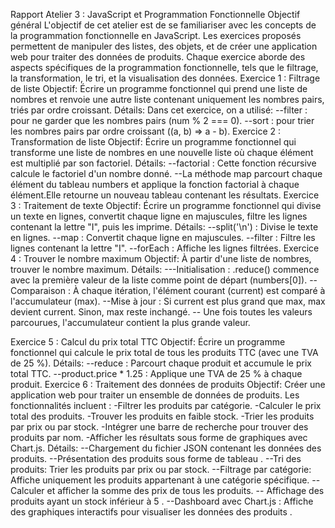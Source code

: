 Rapport Atelier 3 : JavaScript et Programmation Fonctionnelle
Objectif général
L'objectif de cet atelier est de se familiariser avec les concepts de la programmation fonctionnelle en JavaScript. Les exercices proposés permettent de manipuler des listes, des objets, et de créer une application web pour traiter des données de produits. Chaque exercice aborde des aspects spécifiques de la programmation fonctionnelle, tels que le filtrage, la transformation, le tri, et la visualisation des données.
Exercice 1 : Filtrage de liste
Objectif:
Écrire un programme fonctionnel qui prend une liste de nombres et renvoie une autre liste contenant uniquement les nombres pairs, triés par ordre croissant.
Détails:
Dans cet exercice, on a utilisé:
--filter : pour ne garder que les nombres pairs (num % 2 === 0).
--sort : pour trier les nombres pairs par ordre croissant ((a, b) => a - b).
Exercice 2 : Transformation de liste
Objectif:
Écrire un programme fonctionnel qui transforme une liste de nombres en une nouvelle liste où chaque élément est multiplié par son factoriel.
Détails:
--factorial : Cette fonction récursive calcule le factoriel d'un nombre donné.
--La méthode map parcourt chaque élément du tableau numbers et applique la fonction factorial à chaque élément.Elle retourne un nouveau tableau contenant les résultats.
Exercice 3 : Traitement de texte
Objectif:
Écrire un programme fonctionnel qui divise un texte en lignes, convertit chaque ligne en majuscules, filtre les lignes contenant la lettre "I", puis les imprime.
Détails:
--split('\n') : Divise le texte en lignes.
--map : Convertit chaque ligne en majuscules.
--filter : Filtre les lignes contenant la lettre "I".
--forEach : Affiche les lignes filtrées.
Exercice 4 : Trouver le nombre maximum
Objectif:
À partir d'une liste de nombres, trouver le nombre maximum.
Détails:
---Initialisation : .reduce() commence avec la première valeur de la liste comme point de départ (numbers[0]).
--Comparaison : À chaque itération, l'élément courant (current) est comparé à l'accumulateur (max).
--Mise à jour : Si current est plus grand que max, max devient current. Sinon, max reste inchangé.
-- Une fois toutes les valeurs parcourues, l'accumulateur contient la plus grande valeur.

Exercice 5 : Calcul du prix total TTC
Objectif:
Écrire un programme fonctionnel qui calcule le prix total de tous les produits TTC (avec une TVA de 25 %).
Détails:
--reduce : Parcourt chaque produit et accumule le prix total TTC.
--product.price * 1.25 : Applique une TVA de 25 % à chaque produit.
Exercice 6 : Traitement des données de produits
Objectif:
Créer une application web pour traiter un ensemble de données de produits. Les fonctionnalités incluent :
-Filtrer les produits par catégorie.
-Calculer le prix total des produits.
-Trouver les produits en faible stock.
-Trier les produits par prix ou par stock.
-Intégrer une barre de recherche pour trouver des produits par nom.
-Afficher les résultats sous forme de graphiques avec Chart.js.
Détails:
--Chargement du fichier JSON contenant les données des produits.
--Présentation des produits sous forme de tableau .
--Tri des produits: Trier les produits par prix ou par stock.
--Filtrage par catégorie: Affiche uniquement les produits appartenant à une catégorie spécifique. 
-- Calculer et afficher la somme des prix de tous les produits. 
-- Affichage des produits ayant un stock inférieur à 5 .
--Dashboard avec Chart.js : Affiche des graphiques interactifs pour visualiser les données des produits .
